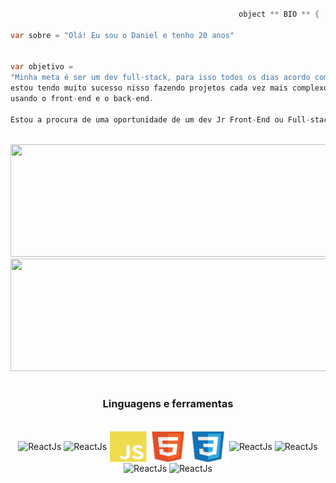 
```dart

                                                   object ** BIO ** {

var sobre = "Olá! Eu sou o Daniel e tenho 20 anos"
 
 
var objetivo = 
"Minha meta é ser um dev full-stack, para isso todos os dias acordo com o objetivo de ser melhor do que eu era no dia anterior,
estou tendo muito sucesso nisso fazendo projetos cada vez mais complexos! Atualmente estou estudando e fazendo projetos
usando o front-end e o back-end.

Estou a procura de uma oportunidade de um dev Jr Front-End ou Full-stack."}

```
<br>

<div align="center" >
  <img width="600px" height="180em" src="https://github-readme-stats.vercel.app/api?username=DannielSouza&show_icons=true&theme=dracula&include_all_commits=true&count_private=true"/>
  
  <img width="1200px" height="180em" src="https://github-readme-stats.vercel.app/api/top-langs/?username=DannielSouza&layout=compact&langs_count=7&theme=dracula"/>
</div>

<div align="center" style="display: inline_block text-align:center"><br>
  
  <h3>Linguagens e ferramentas</h3>
  <br>
  
  <img align="center" alt="ReactJs" height="50" width="60" src="https://cdn.jsdelivr.net/gh/devicons/devicon/icons/nextjs/nextjs-original.svg" />
  <img align="center" alt="ReactJs" height="50" width="60" src="https://cdn.jsdelivr.net/gh/devicons/devicon/icons/react/react-original.svg" />
  <img align="center" alt="JavaScript" height="50" width="60" src="https://raw.githubusercontent.com/devicons/devicon/master/icons/javascript/javascript-plain.svg">
  <img align="center" alt="HTML" height="50" width="60" src="https://raw.githubusercontent.com/devicons/devicon/master/icons/html5/html5-original.svg">
  <img align="center" alt="CSS" height="50" width="60" src="https://raw.githubusercontent.com/devicons/devicon/master/icons/css3/css3-original.svg">
  <img align="center" alt="ReactJs" height="50" width="60" src="https://cdn.jsdelivr.net/gh/devicons/devicon/icons/nodejs/nodejs-original.svg" />
  <img align="center" alt="ReactJs" height="50" width="60" src="https://cdn.jsdelivr.net/gh/devicons/devicon/icons/mysql/mysql-original.svg" />
  <img align="center" alt="ReactJs" height="50" width="60" src="https://cdn.jsdelivr.net/gh/devicons/devicon/icons/mongodb/mongodb-plain-wordmark.svg" />
  <img align="center" alt="ReactJs" height="50" width="60" src="https://cdn.jsdelivr.net/gh/devicons/devicon/icons/figma/figma-original.svg" />
  
  
</div>
